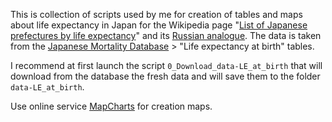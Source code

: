 This is collection of scripts used by me for creation of tables and maps about life expectancy in Japan for the Wikipedia page "[List of Japanese prefectures by life expectancy](https://en.wikipedia.org/wiki/List_of_Japanese_prefectures_by_life_expectancy)" and its [Russian analogue](https://ru.wikipedia.org/wiki/Продолжительность_жизни_в_префектурах_Японии). The data is taken from the [Japanese Mortality Database](https://www.ipss.go.jp/p-toukei/JMD/index-en.asp) > "Life expectancy at birth" tables.

I recommend at first launch the script `0_Download_data-LE_at_birth` that will download from the database the fresh data and will save them to the folder `data-LE_at_birth`.

Use online service [MapCharts](https://www.mapchart.net/japan.html) for creation maps.